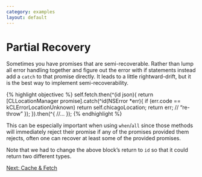 ```yaml
---
category: examples
layout: default
---
```


#  Partial Recovery

Sometimes you have promises that are semi-recoverable. Rather than lump all error handling together and figure out the error with if statements instead add a `catch` to that promise directly. It leads to a little rightward-drift, but it is the best way to implement semi-recoverability.

{% highlight objectivec %}
self.fetch.then(^(id json){
    return [CLLocationManager promise].catch(^id(NSError *err){
        if (err.code == kCLErrorLocationUnknown)
            return self.chicagoLocation;
        return err;  // “re-throw”
    });
}).then(^{
    //…
});
{% endhighlight %}

This can be especially important when using `when`/`all` since those methods will immediately reject their promise if any of the promises provided them rejects, often one can recover at least some of the provided promises.

Note that we had to change the above block’s return to `id` so that it could return two different types.


<div><a class="pagination" href="/cache-n-fetch">Next: Cache &amp; Fetch</a></div>
